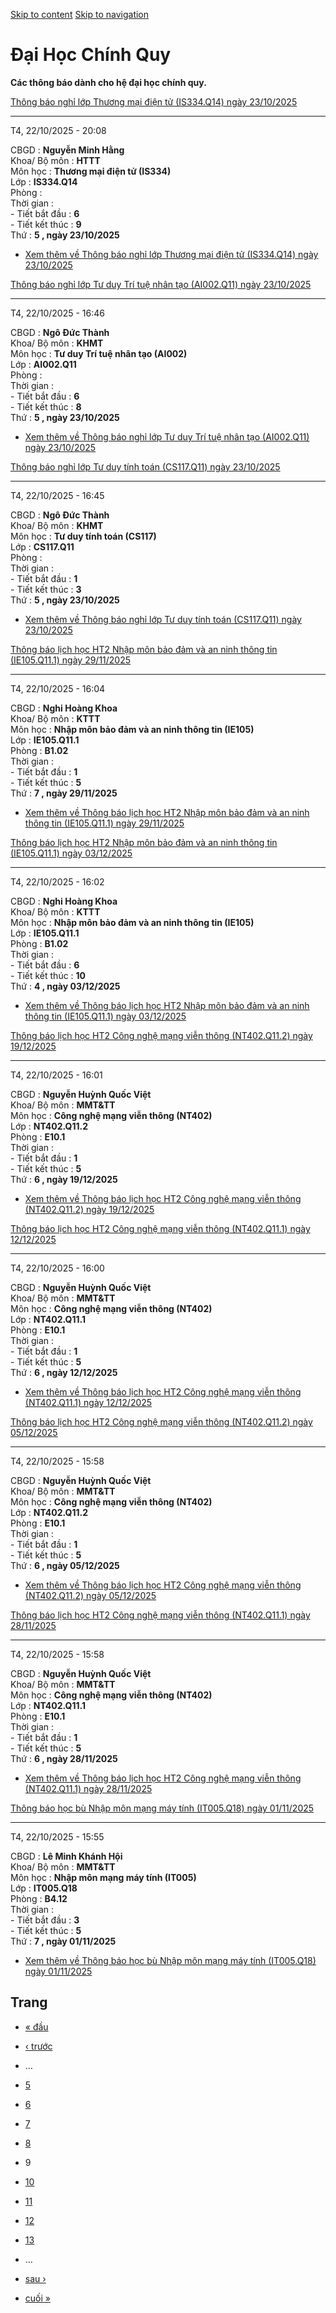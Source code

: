 [Skip to content](https://daa.uit.edu.vn/thongbaochinhquy?page=8#main)
 [Skip to navigation](https://daa.uit.edu.vn/thongbaochinhquy?page=8#main-nav)

Đại Học Chính Quy
=================

**Các thông báo dành cho hệ đại học chính quy.**

[Thông báo nghỉ lớp Thương mại điện tử (IS334.Q14) ngày 23/10/2025](https://daa.uit.edu.vn/node/36850)

-------------------------------------------------------------------------------------------------------

T4, 22/10/2025 - 20:08

CBGD : **Nguyễn Minh Hằng**  
Khoa/ Bộ môn : **HTTT**  
Môn học : **Thương mại điện tử (IS334)**  
Lớp : **IS334.Q14**  
Phòng :  
Thời gian :  
\- Tiết bắt đầu : **6**  
\- Tiết kết thúc : **9**  
Thứ : **5 , ngày 23/10/2025**

*   [Xem thêm về Thông báo nghỉ lớp Thương mại điện tử (IS334.Q14) ngày 23/10/2025](https://daa.uit.edu.vn/node/36850 "Thông báo nghỉ lớp Thương mại điện tử (IS334.Q14) ngày 23/10/2025")
    

[Thông báo nghỉ lớp Tư duy Trí tuệ nhân tạo (AI002.Q11) ngày 23/10/2025](https://daa.uit.edu.vn/node/36849)

------------------------------------------------------------------------------------------------------------

T4, 22/10/2025 - 16:46

CBGD : **Ngô Đức Thành**  
Khoa/ Bộ môn : **KHMT**  
Môn học : **Tư duy Trí tuệ nhân tạo (AI002)**  
Lớp : **AI002.Q11**  
Phòng :  
Thời gian :  
\- Tiết bắt đầu : **6**  
\- Tiết kết thúc : **8**  
Thứ : **5 , ngày 23/10/2025**

*   [Xem thêm về Thông báo nghỉ lớp Tư duy Trí tuệ nhân tạo (AI002.Q11) ngày 23/10/2025](https://daa.uit.edu.vn/node/36849 "Thông báo nghỉ lớp Tư duy Trí tuệ nhân tạo (AI002.Q11) ngày 23/10/2025")
    

[Thông báo nghỉ lớp Tư duy tính toán (CS117.Q11) ngày 23/10/2025](https://daa.uit.edu.vn/node/36848)

-----------------------------------------------------------------------------------------------------

T4, 22/10/2025 - 16:45

CBGD : **Ngô Đức Thành**  
Khoa/ Bộ môn : **KHMT**  
Môn học : **Tư duy tính toán (CS117)**  
Lớp : **CS117.Q11**  
Phòng :  
Thời gian :  
\- Tiết bắt đầu : **1**  
\- Tiết kết thúc : **3**  
Thứ : **5 , ngày 23/10/2025**

*   [Xem thêm về Thông báo nghỉ lớp Tư duy tính toán (CS117.Q11) ngày 23/10/2025](https://daa.uit.edu.vn/node/36848 "Thông báo nghỉ lớp Tư duy tính toán (CS117.Q11) ngày 23/10/2025")
    

[Thông báo lịch học HT2 Nhập môn bảo đảm và an ninh thông tin (IE105.Q11.1) ngày 29/11/2025](https://daa.uit.edu.vn/node/36847)

--------------------------------------------------------------------------------------------------------------------------------

T4, 22/10/2025 - 16:04

CBGD : **Nghi Hoàng Khoa**  
Khoa/ Bộ môn : **KTTT**  
Môn học : **Nhập môn bảo đảm và an ninh thông tin (IE105)**  
Lớp : **IE105.Q11.1**  
Phòng : **B1.02**  
Thời gian :  
\- Tiết bắt đầu : **1**  
\- Tiết kết thúc : **5**  
Thứ : **7 , ngày 29/11/2025**

*   [Xem thêm về Thông báo lịch học HT2 Nhập môn bảo đảm và an ninh thông tin (IE105.Q11.1) ngày 29/11/2025](https://daa.uit.edu.vn/node/36847 "Thông báo lịch học HT2 Nhập môn bảo đảm và an ninh thông tin (IE105.Q11.1) ngày 29/11/2025")
    

[Thông báo lịch học HT2 Nhập môn bảo đảm và an ninh thông tin (IE105.Q11.1) ngày 03/12/2025](https://daa.uit.edu.vn/node/36846)

--------------------------------------------------------------------------------------------------------------------------------

T4, 22/10/2025 - 16:02

CBGD : **Nghi Hoàng Khoa**  
Khoa/ Bộ môn : **KTTT**  
Môn học : **Nhập môn bảo đảm và an ninh thông tin (IE105)**  
Lớp : **IE105.Q11.1**  
Phòng : **B1.02**  
Thời gian :  
\- Tiết bắt đầu : **6**  
\- Tiết kết thúc : **10**  
Thứ : **4 , ngày 03/12/2025**

*   [Xem thêm về Thông báo lịch học HT2 Nhập môn bảo đảm và an ninh thông tin (IE105.Q11.1) ngày 03/12/2025](https://daa.uit.edu.vn/node/36846 "Thông báo lịch học HT2 Nhập môn bảo đảm và an ninh thông tin (IE105.Q11.1) ngày 03/12/2025")
    

[Thông báo lịch học HT2 Công nghệ mạng viễn thông (NT402.Q11.2) ngày 19/12/2025](https://daa.uit.edu.vn/node/36845)

--------------------------------------------------------------------------------------------------------------------

T4, 22/10/2025 - 16:01

CBGD : **Nguyễn Huỳnh Quốc Việt**  
Khoa/ Bộ môn : **MMT&TT**  
Môn học : **Công nghệ mạng viễn thông (NT402)**  
Lớp : **NT402.Q11.2**  
Phòng : **E10.1**  
Thời gian :  
\- Tiết bắt đầu : **1**  
\- Tiết kết thúc : **5**  
Thứ : **6 , ngày 19/12/2025**

*   [Xem thêm về Thông báo lịch học HT2 Công nghệ mạng viễn thông (NT402.Q11.2) ngày 19/12/2025](https://daa.uit.edu.vn/node/36845 "Thông báo lịch học HT2 Công nghệ mạng viễn thông (NT402.Q11.2) ngày 19/12/2025")
    

[Thông báo lịch học HT2 Công nghệ mạng viễn thông (NT402.Q11.1) ngày 12/12/2025](https://daa.uit.edu.vn/node/36844)

--------------------------------------------------------------------------------------------------------------------

T4, 22/10/2025 - 16:00

CBGD : **Nguyễn Huỳnh Quốc Việt**  
Khoa/ Bộ môn : **MMT&TT**  
Môn học : **Công nghệ mạng viễn thông (NT402)**  
Lớp : **NT402.Q11.1**  
Phòng : **E10.1**  
Thời gian :  
\- Tiết bắt đầu : **1**  
\- Tiết kết thúc : **5**  
Thứ : **6 , ngày 12/12/2025**

*   [Xem thêm về Thông báo lịch học HT2 Công nghệ mạng viễn thông (NT402.Q11.1) ngày 12/12/2025](https://daa.uit.edu.vn/node/36844 "Thông báo lịch học HT2 Công nghệ mạng viễn thông (NT402.Q11.1) ngày 12/12/2025")
    

[Thông báo lịch học HT2 Công nghệ mạng viễn thông (NT402.Q11.2) ngày 05/12/2025](https://daa.uit.edu.vn/node/36843)

--------------------------------------------------------------------------------------------------------------------

T4, 22/10/2025 - 15:58

CBGD : **Nguyễn Huỳnh Quốc Việt**  
Khoa/ Bộ môn : **MMT&TT**  
Môn học : **Công nghệ mạng viễn thông (NT402)**  
Lớp : **NT402.Q11.2**  
Phòng : **E10.1**  
Thời gian :  
\- Tiết bắt đầu : **1**  
\- Tiết kết thúc : **5**  
Thứ : **6 , ngày 05/12/2025**

*   [Xem thêm về Thông báo lịch học HT2 Công nghệ mạng viễn thông (NT402.Q11.2) ngày 05/12/2025](https://daa.uit.edu.vn/node/36843 "Thông báo lịch học HT2 Công nghệ mạng viễn thông (NT402.Q11.2) ngày 05/12/2025")
    

[Thông báo lịch học HT2 Công nghệ mạng viễn thông (NT402.Q11.1) ngày 28/11/2025](https://daa.uit.edu.vn/node/36842)

--------------------------------------------------------------------------------------------------------------------

T4, 22/10/2025 - 15:58

CBGD : **Nguyễn Huỳnh Quốc Việt**  
Khoa/ Bộ môn : **MMT&TT**  
Môn học : **Công nghệ mạng viễn thông (NT402)**  
Lớp : **NT402.Q11.1**  
Phòng : **E10.1**  
Thời gian :  
\- Tiết bắt đầu : **1**  
\- Tiết kết thúc : **5**  
Thứ : **6 , ngày 28/11/2025**

*   [Xem thêm về Thông báo lịch học HT2 Công nghệ mạng viễn thông (NT402.Q11.1) ngày 28/11/2025](https://daa.uit.edu.vn/node/36842 "Thông báo lịch học HT2 Công nghệ mạng viễn thông (NT402.Q11.1) ngày 28/11/2025")
    

[Thông báo học bù Nhập môn mạng máy tính (IT005.Q18) ngày 01/11/2025](https://daa.uit.edu.vn/node/36841)

---------------------------------------------------------------------------------------------------------

T4, 22/10/2025 - 15:55

CBGD : **Lê Minh Khánh Hội**  
Khoa/ Bộ môn : **MMT&TT**  
Môn học : **Nhập môn mạng máy tính (IT005)**  
Lớp : **IT005.Q18**  
Phòng : **B4.12**  
Thời gian :  
\- Tiết bắt đầu : **3**  
\- Tiết kết thúc : **5**  
Thứ : **7 , ngày 01/11/2025**

*   [Xem thêm về Thông báo học bù Nhập môn mạng máy tính (IT005.Q18) ngày 01/11/2025](https://daa.uit.edu.vn/node/36841 "Thông báo học bù Nhập môn mạng máy tính (IT005.Q18) ngày 01/11/2025")
    

Trang
-----

*   [« đầu](https://daa.uit.edu.vn/thongbaochinhquy "Đến trang đầu tiên")
    
*   [‹ trước](https://daa.uit.edu.vn/thongbaochinhquy?page=7 "Đến trang kế trước")
    
*   …
*   [5](https://daa.uit.edu.vn/thongbaochinhquy?page=4 "Đến trang 5")
    
*   [6](https://daa.uit.edu.vn/thongbaochinhquy?page=5 "Đến trang 6")
    
*   [7](https://daa.uit.edu.vn/thongbaochinhquy?page=6 "Đến trang 7")
    
*   [8](https://daa.uit.edu.vn/thongbaochinhquy?page=7 "Đến trang 8")
    
*   9
*   [10](https://daa.uit.edu.vn/thongbaochinhquy?page=9 "Đến trang 10")
    
*   [11](https://daa.uit.edu.vn/thongbaochinhquy?page=10 "Đến trang 11")
    
*   [12](https://daa.uit.edu.vn/thongbaochinhquy?page=11 "Đến trang 12")
    
*   [13](https://daa.uit.edu.vn/thongbaochinhquy?page=12 "Đến trang 13")
    
*   …
*   [sau ›](https://daa.uit.edu.vn/thongbaochinhquy?page=9 "Đến trang kế sau")
    
*   [cuối »](https://daa.uit.edu.vn/thongbaochinhquy?page=1923 "Đến trang cuối cùng")